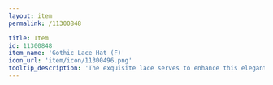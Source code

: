 ```yaml
---
layout: item
permalink: /11300848

title: Item
id: 11300848
item_name: 'Gothic Lace Hat (F)'
icon_url: 'item/icon/11300496.png'
tooltip_description: 'The exquisite lace serves to enhance this elegant hat.'
---
```

